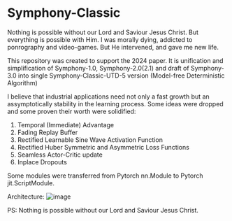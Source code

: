 # Symphony-Classic

Nothing is possible without our Lord and Saviour Jesus Christ. But everything is possible with Him. I was morally dying, addicted to ponrography and video-games. But He intervened, and gave me new life.

This repository was created to support the 2024 paper.
It is unification and simplification of Symphony-1.0, Symphony-2.0(2.1) and draft of Symphony-3.0 into single Symphony-Classic-UTD-5 version (Model-free Deterministic Algorithm)

I believe that industrial applications need not only a fast growth but an assymptotically stability in the learning process.
Some ideas were dropped and some proven their worth were solidified:

1. Temporal (Immediate) Advantage
2. Fading Replay Buffer
3. Rectified Learnable Sine Wave Activation Function
4. Rectified Huber Symmetric and Asymmetric Loss Functions
5. Seamless Actor-Critic update
6. Inplace Dropouts

Some modules were transferred from Pytorch nn.Module to Pytorch jit.ScriptModule.

Architecture:
![image](https://github.com/timurgepard/Symphony-Classic/assets/13238473/459a9e9b-250f-467c-ad04-4d7e76d0f8c7)

PS: Nothing is possible without our Lord and Saviour Jesus Christ.

